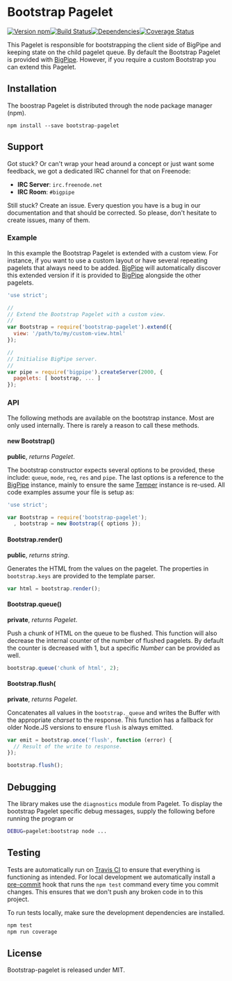 # Bootstrap Pagelet

[![Version npm][version]](http://browsenpm.org/package/bootstrap-pagelet)[![Build Status][build]](https://travis-ci.org/bigpipe/bootstrap-pagelet)[![Dependencies][david]](https://david-dm.org/bigpipe/bootstrap-pagelet)[![Coverage Status][cover]](https://coveralls.io/r/bigpipe/bootstrap-pagelet?branch=master)

[version]: http://img.shields.io/npm/v/bootstrap-pagelet.svg?style=flat-square
[build]: http://img.shields.io/travis/bigpipe/bootstrap-pagelet/master.svg?style=flat-square
[david]: https://img.shields.io/david/bigpipe/bootstrap-pagelet.svg?style=flat-square
[cover]: http://img.shields.io/coveralls/bigpipe/bootstrap-pagelet/master.svg?style=flat-square

This Pagelet is responsible for bootstrapping the client side
of BigPipe and keeping state on the child pagelet queue. By default
the Bootstrap Pagelet is provided with [BigPipe]. However, if you
require a custom Bootstrap you can extend this Pagelet.

## Installation

The boostrap Pagelet is distributed through the node package manager (npm).

```
npm install --save bootstrap-pagelet
```

## Support

Got stuck? Or can't wrap your head around a concept or just want some feedback,
we got a dedicated IRC channel for that on Freenode:

- **IRC Server**: `irc.freenode.net`
- **IRC Room**: `#bigpipe`

Still stuck? Create an issue. Every question you have is a bug in our
documentation and that should be corrected. So please, don't hesitate to create
issues, many of them.

### Example

In this example the Bootstrap Pagelet is extended with a custom view.
For instance, if you want to use a custom layout or have several repeating
pagelets that always need to be added. [BigPipe] will automatically
discover this extended version if it is provided to [BigPipe] alongside
the other pagelets.

```js
'use strict';

//
// Extend the Bootstrap Pagelet with a custom view.
//
var Bootstrap = require('bootstrap-pagelet').extend({
  view: '/path/to/my/custom-view.html'
});

//
// Initialise BigPipe server.
//
var pipe = require('bigpipe').createServer(2000, {
  pagelets: [ bootstrap, ... ]
});
```

### API

The following methods are available on the bootstrap instance. Most are
only used internally. There is rarely a reason to call these methods.

#### new Bootstrap()

**public**, _returns Pagelet_.

The bootstrap constructor expects several options to be provided, these
include: `queue`, `mode`, `req`, `res` and `pipe`. The last options is
a reference to the [BigPipe] instance, mainly to ensure the same [Temper]
instance is re-used. All code examples assume your file is setup as:

```js
'use strict';

var Bootstrap = require('bootstrap-pagelet');
  , bootstrap = new Bootstrap({ options });
```

#### Bootstrap.render()

**public**, _returns string_.

Generates the HTML from the values on the pagelet. The properties
in `bootstrap.keys` are provided to the template parser.

```js
var html = bootstrap.render();
```

#### Bootstrap.queue()

**private**, _returns Pagelet_.

Push a chunk of HTML on the queue to be flushed. This function will
also decrease the internal counter of the number of flushed pagelets.
By default the counter is decreased with 1, but a specific _Number_
can be provided as well.

```js
bootstrap.queue('chunk of html', 2);
```

#### Bootstrap.flush(

**private**, _returns Pagelet_.

Concatenates all values in the `bootstrap._queue` and writes the Buffer
with the appropriate _charset_ to the response. This function has a
fallback for older Node.JS versions to ensure `flush` is always emitted.

```js
var emit = bootstrap.once('flush', function (error) {
  // Result of the write to response.
});

bootstrap.flush();
```

## Debugging

The library makes use the `diagnostics` module from Pagelet.
To display the bootstrap Pagelet specific debug messages, supply the
following before running the program or

```bash
DEBUG=pagelet:bootstrap node ...
```

## Testing

Tests are automatically run on [Travis CI] to ensure that everything is
functioning as intended. For local development we automatically install a
[pre-commit] hook that runs the `npm test` command every time you commit changes.
This ensures that we don't push any broken code in to this project.

To run tests locally, make sure the development dependencies are installed.

```bash
npm test
npm run coverage
```

## License

Bootstrap-pagelet is released under MIT.

[BigPipe]: http://bigpipe.io/
[Travis CI]: http://travisci.org
[Temper]: http://github.com/bigpipe/temper
[pre-commit]: http://github.com/observing/pre-commit